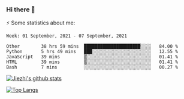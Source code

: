 ### Hi there 👋

⚡ Some statistics about me:


<!--START_SECTION:waka-->
```text
Week: 01 September, 2021 - 07 September, 2021

Other        38 hrs 59 mins  █████████████████████░░░░   84.00 % 
Python       5 hrs 49 mins   ███░░░░░░░░░░░░░░░░░░░░░░   12.55 % 
JavaScript   39 mins         ▒░░░░░░░░░░░░░░░░░░░░░░░░   01.41 % 
HTML         39 mins         ▒░░░░░░░░░░░░░░░░░░░░░░░░   01.41 % 
Bash         7 mins          ░░░░░░░░░░░░░░░░░░░░░░░░░   00.27 % 
```
<!--END_SECTION:waka-->





[![Jiezhi's github stats](https://github-readme-stats.vercel.app/api?username=Jiezhi&show_icons=true)](https://github.com/Jiezhi/github-readme-stats)

[![Top Langs](https://github-readme-stats.vercel.app/api/top-langs/?username=Jiezhi&hide=javascript,html)](https://github.com/Jiezhi/github-readme-stats)
<!--
**Jiezhi/Jiezhi** is a ✨ _special_ ✨ repository because its `README.md` (this file) appears on your GitHub profile.

Here are some ideas to get you started:

- 🔭 I’m currently working on ...
- 🌱 I’m currently learning ...
- 👯 I’m looking to collaborate on ...
- 🤔 I’m looking for help with ...
- 💬 Ask me about ...
- 📫 How to reach me: ...
- 😄 Pronouns: ...
- ⚡ Fun fact: ...
-->

